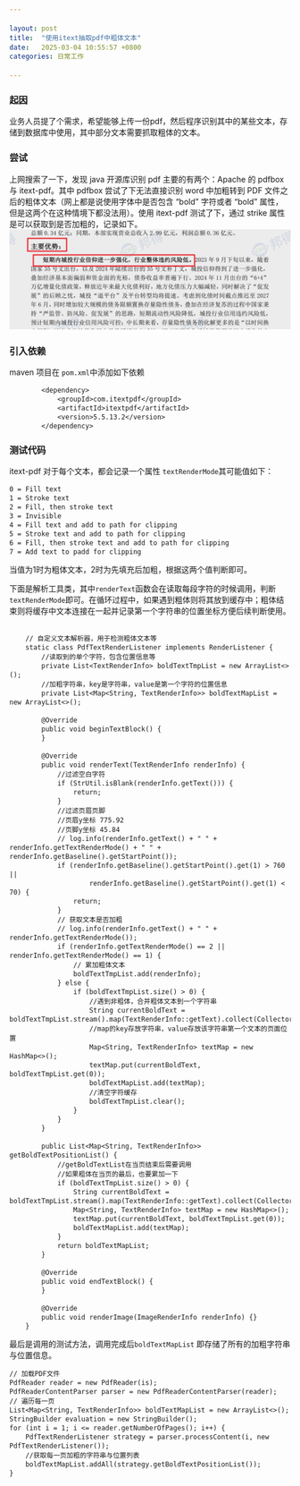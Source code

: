 ```yaml
---

layout: post
title:  "使用itext抽取pdf中粗体文本"
date:   2025-03-04 10:55:57 +0800
categories: 日常工作

---
```


### 起因

业务人员提了个需求，希望能够上传一份pdf，然后程序识别其中的某些文本，存储到数据库中使用，其中部分文本需要抓取粗体的文本。

### 尝试

上网搜索了一下，发现 java 开源库识别 pdf 主要的有两个：Apache 的 pdfbox 与 itext-pdf。其中 pdfbox 尝试了下无法直接识别 word 中加粗转到 PDF 文件之后的粗体文本（网上都是说使用字体中是否包含 “bold” 字符或者 “bold” 属性，但是这两个在这种情境下都没法用）。使用 itext-pdf 测试了下，通过 strike 属性是可以获取到是否加粗的，记录如下。
![加粗文本示例](https://github.com/YYforymj/yyforymj.github.io/raw/main/pictures/2025-03-04-使用itext抽取pdf中粗体文本-pdf粗体文本.png)


### 引入依赖

maven 项目在 `pom.xml`中添加如下依赖

```
		<dependency>
			<groupId>com.itextpdf</groupId>
			<artifactId>itextpdf</artifactId>
			<version>5.5.13.2</version>
		</dependency>
```

### 测试代码

itext-pdf 对于每个文本，都会记录一个属性 `textRenderMode`其可能值如下：

```
0 = Fill text
1 = Stroke text
2 = Fill, then stroke text
3 = Invisible
4 = Fill text and add to path for clipping
5 = Stroke text and add to path for clipping
6 = Fill, then stroke text and add to path for clipping
7 = Add text to padd for clipping
```

当值为1时为粗体文本，2时为先填充后加粗，根据这两个值判断即可。

下面是解析工具类，其中`renderText`函数会在读取每段字符的时候调用，判断`textRenderMode`即可。在循环过程中，如果遇到粗体则将其放到缓存中；粗体结束则将缓存中文本连接在一起并记录第一个字符串的位置坐标方便后续判断使用。

```
   
    // 自定义文本解析器，用于检测粗体文本等
	static class PdfTextRenderListener implements RenderListener {
		//读取到的单个字符，包含位置信息等
		private List<TextRenderInfo> boldTextTmpList = new ArrayList<>();
		//加粗字符串，key是字符串，value是第一个字符的位置信息
		private List<Map<String, TextRenderInfo>> boldTextMapList = new ArrayList<>();

		@Override
		public void beginTextBlock() {
		}

		@Override
		public void renderText(TextRenderInfo renderInfo) {
			//过滤空白字符
			if (StrUtil.isBlank(renderInfo.getText())) {
				return;
			}
			//过滤页眉页脚
			//页眉y坐标 775.92
			//页脚y坐标 45.84
			// log.info(renderInfo.getText() + " " + renderInfo.getTextRenderMode() + " " + renderInfo.getBaseline().getStartPoint());
			if (renderInfo.getBaseline().getStartPoint().get(1) > 760 ||
					renderInfo.getBaseline().getStartPoint().get(1) < 70) {
				return;
			}
			// 获取文本是否加粗
			// log.info(renderInfo.getText() + " " + renderInfo.getTextRenderMode());
			if (renderInfo.getTextRenderMode() == 2 || renderInfo.getTextRenderMode() == 1) {
				// 累加粗体文本
				boldTextTmpList.add(renderInfo);
			} else {
				if (boldTextTmpList.size() > 0) {
					//遇到非粗体，合并粗体文本到一个字符串
					String currentBoldText = boldTextTmpList.stream().map(TextRenderInfo::getText).collect(Collectors.joining());
					//map的key存放字符串，value存放该字符串第一个文本的页面位置
					Map<String, TextRenderInfo> textMap = new HashMap<>();
					textMap.put(currentBoldText, boldTextTmpList.get(0));
					boldTextMapList.add(textMap);
					//清空字符缓存
					boldTextTmpList.clear();
				}
			}
		}

		public List<Map<String, TextRenderInfo>> getBoldTextPositionList() {
			//getBoldTextList在当页结束后需要调用
			//如果粗体在当页的最后，也要累加一下
			if (boldTextTmpList.size() > 0) {
				String currentBoldText = boldTextTmpList.stream().map(TextRenderInfo::getText).collect(Collectors.joining());
				Map<String, TextRenderInfo> textMap = new HashMap<>();
				textMap.put(currentBoldText, boldTextTmpList.get(0));
				boldTextMapList.add(textMap);
			}
			return boldTextMapList;
		}

		@Override
		public void endTextBlock() {
		}

		@Override
		public void renderImage(ImageRenderInfo renderInfo) {}
	}
```

最后是调用的测试方法，调用完成后`boldTextMapList` 即存储了所有的加粗字符串与位置信息。

```
// 加载PDF文件
PdfReader reader = new PdfReader(is);
PdfReaderContentParser parser = new PdfReaderContentParser(reader);
// 遍历每一页
List<Map<String, TextRenderInfo>> boldTextMapList = new ArrayList<>();
StringBuilder evaluation = new StringBuilder();
for (int i = 1; i <= reader.getNumberOfPages(); i++) {
	PdfTextRenderListener strategy = parser.processContent(i, new PdfTextRenderListener());
	//获取每一页加粗的字符串与位置列表
	boldTextMapList.addAll(strategy.getBoldTextPositionList());
}
```
